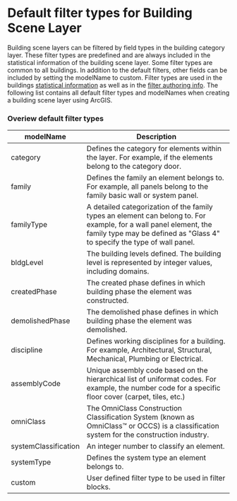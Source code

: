 # Default filter types for Building Scene Layer 

Building scene layers can be filtered by field types in the building category layer.  These filter types are predefined and are always included in the statistical information of the building scene layer.  Some filter types are common to all buildings. In addition to the default filters, other fields can be included by setting the modelName to custom.  Filter types are used in the buildings [statistical information](attributestats.md) as well as in the [filter authoring info](filterAuthoringInfo.md). The following list contains all default filter types and modelNames when creating a building scene layer using ArcGIS.

### Overiew default filter types

| modelName |  Description |
| --- | --- |
| category | Defines the category for elements within the layer. For example, if the elements belong to the category door. |
| family | Defines the family an element belongs to. For example, all panels belong to the family basic wall or system panel. |
| familyType | A detailed categorization of the family types an element can belong to. For example, for a wall panel element, the family type may be defined as "Glass 4" to specify the type of wall panel. |
| bldgLevel | The building levels defined. The building level is represented by integer values, including domains. |
| createdPhase |The created phase defines in which building phase the element was constructed.|
| demolishedPhase | The demolished phase defines in which building phase the element was demolished. |
| discipline |Defines working disciplines for a building. For example, Architectural, Structural, Mechanical, Plumbing or Electrical. |
| assemblyCode |Unique assembly code based on the hierarchical list of uniformat codes. For example, the number code for a specific floor cover (carpet, tiles, etc.) |
| omniClass |The OmniClass Construction Classification System (known as OmniClass™ or OCCS) is a classification system for the construction industry.  |
| systemClassification| An integer number to classify an element.|
| systemType| Defines the system type an element belongs to.|
|custom| User defined filter type to be used in filter blocks.
